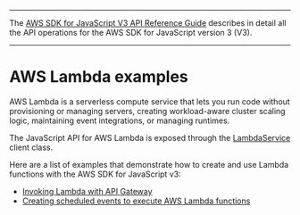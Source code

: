 --------

 The [AWS SDK for JavaScript V3 API Reference Guide](https://docs.aws.amazon.com/AWSJavaScriptSDK/v3/latest/index.html) describes in detail all the API operations for the AWS SDK for JavaScript version 3 \(V3\)\. 

--------

# AWS Lambda examples<a name="lambda-examples"></a>

AWS Lambda is a serverless compute service that lets you run code without provisioning or managing servers, creating workload\-aware cluster scaling logic, maintaining event integrations, or managing runtimes\. 

The JavaScript API for AWS Lambda is exposed through the [LambdaService](https://docs.aws.amazon.com/AWSJavaScriptSDK/v3/latest/clients/client-lambda/) client class\.

Here are a list of examples that demonstrate how to create and use Lambda functions with the AWS SDK for JavaScript v3:
+ [Invoking Lambda with API Gateway](api-gateway-invoking-lambda-example.md)
+ [Creating scheduled events to execute AWS Lambda functions](scheduled-events-invoking-lambda-example.md)